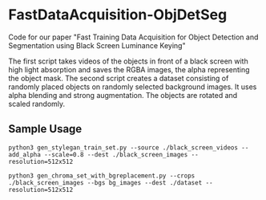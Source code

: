 # FastDataAcquisition-ObjDetSeg
Code for our paper "Fast Training Data Acquisition for Object Detection and Segmentation using Black Screen Luminance Keying"  

The first script takes videos of the objects in front of a black screen with high light absorption and saves the RGBA images, the alpha representing the object mask. The second script creates a dataset consisting of randomly placed objects on randomly selected background images. It uses alpha blending and strong augmentation. The objects are rotated and scaled randomly.

## Sample Usage
```
python3 gen_stylegan_train_set.py --source ./black_screen_videos --add_alpha --scale=0.8 --dest ./black_screen_images --resolution=512x512  

python3 gen_chroma_set_with_bgreplacement.py --crops ./black_screen_images --bgs bg_images --dest ./dataset --resolution=512x512
```
